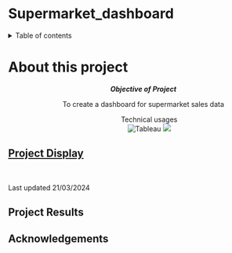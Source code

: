 # Supermarket_dashboard

<details>
    <summary>Table of contents</summary>
        <ul>
            <a href="#about-this-project"> About this Project</a></ul>
        <ul>
            <a href="#project-display"> Project Display</a></ul>
        <ul>
            <a href="#project-results"> Project Results</a></ul>
        <ul>
            <a href="#Acknowledgements"> Acknowledgements</a></ul>



</details>

# About this project 

<div align = "center">
    <ol> 
        <ol> <b><i>Objective of Project</b></i></ol>
            <ul>
                <p> To create a dashboard for supermarket sales data
        <ol> Technical usages 
            <br>
            <img src ="https://img.shields.io/badge/Tableu-10EAE3" alt="Tableau">
            <img src = "https://img.shields.io/badge/Python-38EA10">

</div>


## [Project Display](https://public.tableau.com/views/SupermarketDashboard_17109782285080/SuperMarketDashboard?:language=en-GB&publish=yes&:sid=&:display_count=n&:origin=viz_share_link)

<div align = "centre>

<img src="https://github.com/PeterTramm/Supermarket_dashboard/blob/macBranch/Assests/Dashboard.png"/>

<br>

<p align = "left"> Last updated 21/03/2024 </p>


</div>


## Project Results 
<div>

</div>

## Acknowledgements 


